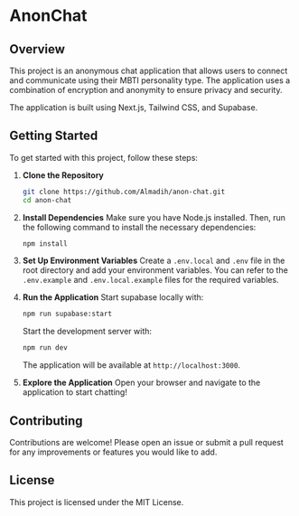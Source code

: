 # AnonChat

## Overview

This project is an anonymous chat application that allows users to connect and communicate using their MBTI personality type. The application uses a combination of encryption and anonymity to ensure privacy and security.

The application is built using Next.js, Tailwind CSS, and Supabase.

## Getting Started

To get started with this project, follow these steps:

1. **Clone the Repository**

   ```bash
   git clone https://github.com/Almadih/anon-chat.git
   cd anon-chat
   ```

2. **Install Dependencies**
   Make sure you have Node.js installed. Then, run the following command to install the necessary dependencies:

   ```bash
   npm install
   ```

3. **Set Up Environment Variables**
   Create a `.env.local` and `.env` file in the root directory and add your environment variables. You can refer to the `.env.example` and `.env.local.example` files for the required variables.

4. **Run the Application**
   Start supabase locally with:

   ```bash
   npm run supabase:start
   ```

   Start the development server with:

   ```bash
   npm run dev
   ```

   The application will be available at `http://localhost:3000`.

5. **Explore the Application**
   Open your browser and navigate to the application to start chatting!

## Contributing

Contributions are welcome! Please open an issue or submit a pull request for any improvements or features you would like to add.

## License

This project is licensed under the MIT License.
